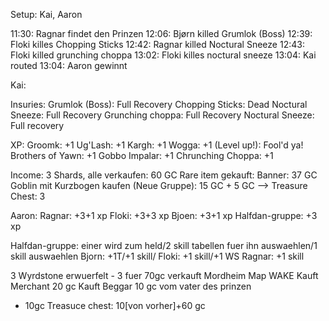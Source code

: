 
Setup: Kai, Aaron

11:30: Ragnar findet den Prinzen
12:06: Bjørn killed Grumlok (Boss)
12:39: Floki killes Chopping Sticks
12:42: Ragnar killed Noctural Sneeze
12:43: Floki killed grunching choppa
13:02: Floki killes noctural sneeze
13:04: Kai routed
13:04: Aaron gewinnt

Kai:

Insuries:
Grumlok (Boss): Full Recovery
Chopping Sticks: Dead
Noctural Sneeze: Full Recovery
Grunching choppa: Full Recovery
Noctural Sneeze: Full recovery

XP:
Groomk: +1
Ug'Lash: +1
Kargh: +1
Wogga: +1 (Level up!): Fool'd ya!
Brothers of Yawn: +1
Gobbo Impalar: +1
Chrunching Choppa: +1

Income:
3 Shards, alle verkaufen: 60 GC
Rare item gekauft: Banner: 37 GC
Goblin mit Kurzbogen kaufen (Neue Gruppe): 15 GC + 5 GC
--> Treasure Chest: 3


Aaron:
Ragnar: +3+1 xp
Floki: +3+3 xp
Bjoen: +3+1 xp
Halfdan-gruppe: +3 xp

Halfdan-gruppe: einer wird zum held/2 skill tabellen fuer ihn auswaehlen/1 skill auswaehlen
Bjorn: +1T/+1 skill/
Floki: +1 skill/+1 WS
Ragnar: +1 skill

3 Wyrdstone erwuerfelt - 3 fuer 70gc verkauft
Mordheim Map WAKE
Kauft Merchant 20 gc
Kauft Beggar 10 gc
vom vater des prinzen
+ 10gc
Treasuce chest: 10[von vorher]+60 gc


